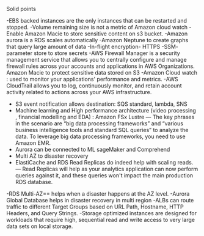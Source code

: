 Solid points

-EBS backed instances are the only instances that can be restarted and stopped.
-Volume remaining size is not a metric of Amazon cloud watch 
-Enable Amazon Macie to store sensitive content on s3 bucket.
-Amazon aurora is a RDS scales automatically
-Amazon Neptune to create graphs that query large amount of data
-In-flight encryption- HTTPS
-SSM- parameter store to store secrets
-AWS Firewall Manager is a security management service that allows you to centrally configure and manage firewall rules across your accounts and applications in AWS Organizations.
Amazon Macie to protect sensitive data stored on S3
-Amazon Cloud watch : used to monitor your applications' performance and metrics.
-AWS CloudTrail allows you to log, continuously monitor, and retain account activity related to actions across your AWS infrastructure.
- S3 event notification allows destination: SQS standard, lambda, SNS
- Machine learning and High performance architecture (video processing , financial modelling and EDA) : Amazon FSx Lustre
  — The key phrases in the scenario are “big data processing frameworks” and “various business intelligence tools and standard SQL queries” to analyze the data. To leverage big data processing frameworks, you need to use Amazon EMR.
- Aurora can be connected to ML sageMaker and Comprehend
- Multi AZ to disaster recovery
- ElastiCache and RDS Read Replicas do indeed help with scaling reads.
  — Read Replicas will help as your analytics application can now perform queries against it, and these queries won't impact the main production RDS database.
  
-RDS Multi-AZ== helps when a disaster happens at the AZ level.
-Aurora Global Database helps in disaster recovery in multi region 
-ALBs can route traffic to different Target Groups based on URL Path, Hostname, HTTP Headers, and Query Strings.
-Storage optimized instances are designed for workloads that require high, sequential read and write access to very large data sets on local storage.
